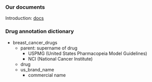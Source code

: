### Our documents

Introduction: [docs](https://docs.google.com/document/d/1qKa_saXuoBxVrfAxa7NulJ9gpUmFLe8Lt4x9mSgv2gU/edit)


### Drug annotation dictionary
- breast_cancer_drugs
  - parent: supername of drug
    - USPMG (United States Pharmacopeia Model Guidelines)
    - NCI (National Cancer Institute)
  - drug
  - us_brand_name
    - commercial name